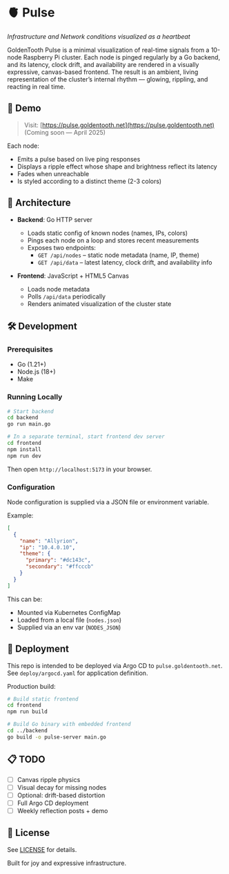 # 🫀 Pulse

_Infrastructure and Network conditions visualized as a heartbeat_

GoldenTooth Pulse is a minimal visualization of real-time signals from a 10-node Raspberry Pi cluster. Each node is pinged regularly by a Go backend, and its latency, clock drift, and availability are rendered in a visually expressive, canvas-based frontend. The result is an ambient, living representation of the cluster’s internal rhythm — glowing, rippling, and reacting in real time.

## 📸 Demo

> Visit: [https://pulse.goldentooth.net](https://pulse.goldentooth.net)  
> (Coming soon — April 2025)

Each node:
- Emits a pulse based on live ping responses
- Displays a ripple effect whose shape and brightness reflect its latency
- Fades when unreachable
- Is styled according to a distinct theme (2-3 colors)

## 🧠 Architecture

- **Backend**: Go HTTP server
  - Loads static config of known nodes (names, IPs, colors)
  - Pings each node on a loop and stores recent measurements
  - Exposes two endpoints:
    - `GET /api/nodes` – static node metadata (name, IP, theme)
    - `GET /api/data` – latest latency, clock drift, and availability info

- **Frontend**: JavaScript + HTML5 Canvas
  - Loads node metadata
  - Polls `/api/data` periodically
  - Renders animated visualization of the cluster state

## 🛠 Development

### Prerequisites

- Go (1.21+)
- Node.js (18+)
- Make

### Running Locally

```bash
# Start backend
cd backend
go run main.go

# In a separate terminal, start frontend dev server
cd frontend
npm install
npm run dev
```

Then open `http://localhost:5173` in your browser.

### Configuration

Node configuration is supplied via a JSON file or environment variable.

Example:
```json
[
  {
    "name": "Allyrion",
    "ip": "10.4.0.10",
    "theme": {
      "primary": "#dc143c",
      "secondary": "#ffcccb"
    }
  }
]
```

This can be:
- Mounted via Kubernetes ConfigMap
- Loaded from a local file (`nodes.json`)
- Supplied via an env var (`NODES_JSON`)

## 🚀 Deployment

This repo is intended to be deployed via Argo CD to `pulse.goldentooth.net`.  
See `deploy/argocd.yaml` for application definition.

Production build:
```bash
# Build static frontend
cd frontend
npm run build

# Build Go binary with embedded frontend
cd ../backend
go build -o pulse-server main.go
```

## 📋 TODO

- [ ] Canvas ripple physics
- [ ] Visual decay for missing nodes
- [ ] Optional: drift-based distortion
- [ ] Full Argo CD deployment
- [ ] Weekly reflection posts + demo

## 📜 License

See [LICENSE](./LICENSE) for details.

Built for joy and expressive infrastructure.
